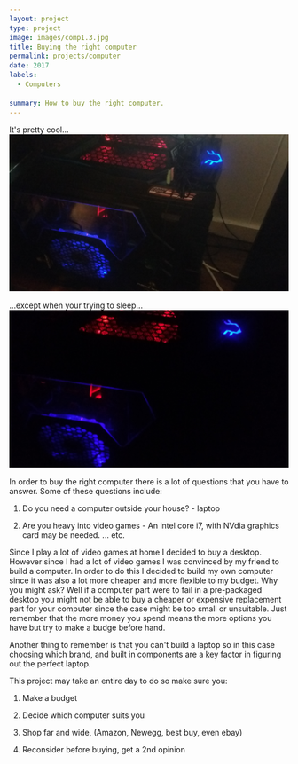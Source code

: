 ```yaml
---
layout: project
type: project
image: images/comp1.3.jpg
title: Buying the right computer
permalink: projects/computer
date: 2017
labels:
  - Computers
  
summary: How to buy the right computer.
---
```


<div class="ui small rounded images">
It's pretty cool...
  <img class="ui image" src="../images/comp1.jpg">
  
  
  ...except when your trying to sleep...
  <img class="ui image" src="../images/comp2.jpg">
</div>

In order to buy the right computer there is a lot of questions that you have to answer.
Some of these questions include: 

1. Do you need a computer outside your house? - laptop

2. Are you heavy into video games - An intel core i7, with NVdia graphics card may be needed.
...
etc.


Since I play a lot of video games at home I decided to buy a desktop. However since I had a lot of video games I was convinced by my friend to build a computer. In order to do this I decided to build my own computer since it was also a lot more cheaper and more flexible to my budget. Why you might ask? Well if a computer part were to fail in a pre-packaged desktop you might not be able to buy a cheaper or expensive replacement part for your computer since the case might be too small or unsuitable. Just remember that the more money you spend means the more options you have but try to make a budge before hand. 


Another thing to remember is that you can't build a laptop so in this case choosing which brand, and built in components are a key factor in figuring out the perfect laptop. 


This project may take an entire day to do so make sure you:

1. Make a budget

2. Decide which computer suits you

3. Shop far and wide, (Amazon, Newegg, best buy, even ebay)

4. Reconsider before buying, get a 2nd opinion 
